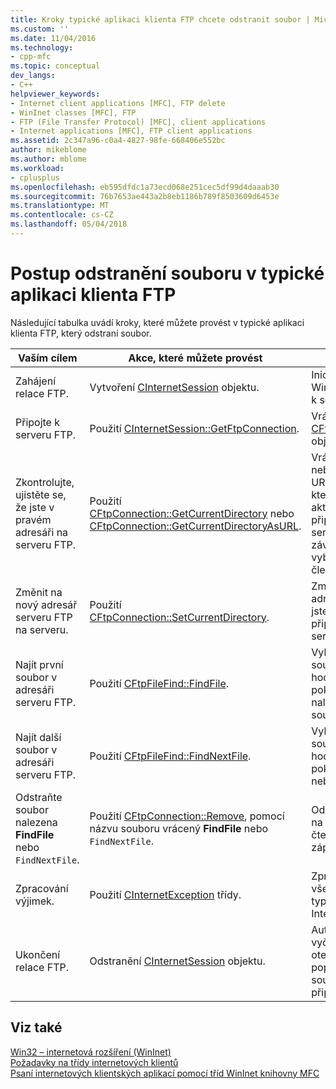 ```yaml
---
title: Kroky typické aplikaci klienta FTP chcete odstranit soubor | Microsoft Docs
ms.custom: ''
ms.date: 11/04/2016
ms.technology:
- cpp-mfc
ms.topic: conceptual
dev_langs:
- C++
helpviewer_keywords:
- Internet client applications [MFC], FTP delete
- WinInet classes [MFC], FTP
- FTP (File Transfer Protocol) [MFC], client applications
- Internet applications [MFC], FTP client applications
ms.assetid: 2c347a96-c0a4-4827-98fe-668406e552bc
author: mikeblome
ms.author: mblome
ms.workload:
- cplusplus
ms.openlocfilehash: eb595dfdc1a73ecd068e251cec5df99d4daaab30
ms.sourcegitcommit: 76b7653ae443a2b8eb1186b789f8503609d6453e
ms.translationtype: MT
ms.contentlocale: cs-CZ
ms.lasthandoff: 05/04/2018
---
```

# <a name="steps-in-a-typical-ftp-client-application-to-delete-a-file"></a>Postup odstranění souboru v typické aplikaci klienta FTP
Následující tabulka uvádí kroky, které můžete provést v typické aplikaci klienta FTP, který odstraní soubor.  
  
|Vaším cílem|Akce, které můžete provést|Účinek|  
|---------------|----------------------|-------------|  
|Zahájení relace FTP.|Vytvoření [CInternetSession](../mfc/reference/cinternetsession-class.md) objektu.|Inicializuje WinInet a připojí k serveru.|  
|Připojte k serveru FTP.|Použití [CInternetSession::GetFtpConnection](../mfc/reference/cinternetsession-class.md#getftpconnection).|Vrátí [CFtpConnection](../mfc/reference/cftpconnection-class.md) objektu.|  
|Zkontrolujte, ujistěte se, že jste v pravém adresáři na serveru FTP.|Použití [CFtpConnection::GetCurrentDirectory](../mfc/reference/cftpconnection-class.md#getcurrentdirectory) nebo [CFtpConnection::GetCurrentDirectoryAsURL](../mfc/reference/cftpconnection-class.md#getcurrentdirectoryasurl).|Vrátí název nebo adresa URL adresáře, který jste aktuálně připojeni k na serveru, v závislosti na vybrané členské funkce.|  
|Změnit na nový adresář serveru FTP na serveru.|Použití [CFtpConnection::SetCurrentDirectory](../mfc/reference/cftpconnection-class.md#setcurrentdirectory).|Změní na adresář, který jste aktuálně připojeni k na serveru.|  
|Najít první soubor v adresáři serveru FTP.|Použití [CFtpFileFind::FindFile](../mfc/reference/cftpfilefind-class.md#findfile).|Vyhledá první soubor. Vrátí hodnotu FALSE, pokud nejsou nalezeny žádné soubory.|  
|Najít další soubor v adresáři serveru FTP.|Použití [CFtpFileFind::FindNextFile](../mfc/reference/cftpfilefind-class.md#findnextfile).|Vyhledá další soubor. Vrátí hodnotu FALSE, pokud soubor nebyl nalezen.|  
|Odstraňte soubor nalezena **FindFile** nebo `FindNextFile`.|Použití [CFtpConnection::Remove](../mfc/reference/cftpconnection-class.md#remove), pomocí názvu souboru vrácený **FindFile** nebo `FindNextFile`.|Odstraní soubor na serveru pro čtení nebo zápis.|  
|Zpracování výjimek.|Použití [CInternetException](../mfc/reference/cinternetexception-class.md) třídy.|Zpracovává všechny běžné typy výjimek Internetu.|  
|Ukončení relace FTP.|Odstranění [CInternetSession](../mfc/reference/cinternetsession-class.md) objektu.|Automaticky vyčistí otevřených popisovačů souborů a připojení.|  
  
## <a name="see-also"></a>Viz také  
 [Win32 – internetová rozšíření (WinInet)](../mfc/win32-internet-extensions-wininet.md)   
 [Požadavky na třídy internetových klientů](../mfc/prerequisites-for-internet-client-classes.md)   
 [Psaní internetových klientských aplikací pomocí tříd WinInet knihovny MFC](../mfc/writing-an-internet-client-application-using-mfc-wininet-classes.md)
